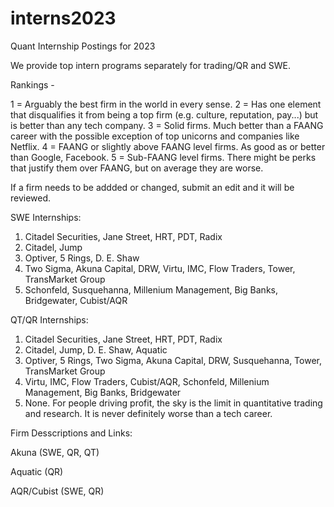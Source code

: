 # interns2023
Quant Internship Postings for 2023

We provide top intern programs separately for trading/QR and SWE.

Rankings - 

1 = Arguably the best firm in the world in every sense.
2 = Has one element that disqualifies it from being a top firm (e.g. culture, reputation, pay...) but is better than any tech company.
3 = Solid firms. Much better than a FAANG career with the possible exception of top unicorns and companies like Netflix.
4 = FAANG or slightly above FAANG level firms. As good as or better than Google, Facebook.
5 = Sub-FAANG level firms. There might be perks that justify them over FAANG, but on average they are worse.

If a firm needs to be addded or changed, submit an edit and it will be reviewed.

SWE Internships:

1. Citadel Securities, Jane Street, HRT, PDT, Radix
2. Citadel, Jump
3. Optiver, 5 Rings, D. E. Shaw
4. Two Sigma, Akuna Capital, DRW, Virtu, IMC, Flow Traders, Tower, TransMarket Group
5. Schonfeld, Susquehanna, Millenium Management, Big Banks, Bridgewater, Cubist/AQR

QT/QR Internships:

1. Citadel Securities, Jane Street, HRT, PDT, Radix
2. Citadel, Jump, D. E. Shaw, Aquatic
3. Optiver, 5 Rings, Two Sigma, Akuna Capital, DRW, Susquehanna, Tower, TransMarket Group
4. Virtu, IMC, Flow Traders, Cubist/AQR, Schonfeld, Millenium Management, Big Banks, Bridgewater
5. None. For people driving profit, the sky is the limit in quantitative trading and research. It is never definitely worse than a tech career.

Firm Desscriptions and Links:

Akuna (SWE, QR, QT)

Aquatic (QR)

AQR/Cubist (SWE, QR)




